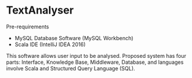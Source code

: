 # TextAnalyser

Pre-requirements
-	MySQL Database Software (MySQL Workbench)
-	Scala IDE (IntelliJ IDEA 2016)

This software allows user input to be analysed. Proposed system has four parts: Interface, Knowledge Base, Middleware, Database, and languages involve Scala and Structured Query Language (SQL).
